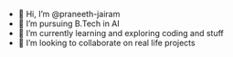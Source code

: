 - 👋 Hi, I’m @praneeth-jairam
- 👀 I’m pursuing B.Tech in AI 
- 🌱 I’m currently learning and exploring coding and stuff
- 💞️ I’m looking to collaborate on real life projects
<!---
praneeth-jairam/praneeth-jairam is a ✨ special ✨ repository because its `README.md` (this file) appears on your GitHub profile.
You can click the Preview link to take a look at your changes.
--->
